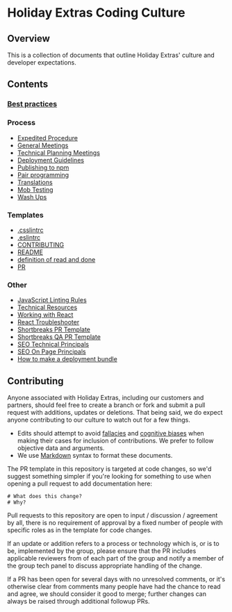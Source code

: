 # Holiday Extras Coding Culture

## Overview

This is a collection of documents that outline Holiday Extras' culture and developer expectations.

## Contents

### [Best practices](/best-practices)

### Process

- [Expedited Procedure](https://sites.google.com/holidayextras.com/hxexpediteprocedure/what-is-an-expedite)
- [General Meetings](general-meetings.md)
- [Technical Planning Meetings](technical-planning-meeting.md)
- [Deployment Guidelines](/best-practices/deployments.md)
- [Publishing to npm](publishing-to-npm.md)
- [Pair programming](pairing.md)
- [Translations](translations.md)
- [Mob Testing](mob-testing.md)
- [Wash Ups](wash-ups.md)

### Templates

- [.csslintrc](/templates/.csslintrc)
- [.eslintrc](/templates/.eslintrc)
- [CONTRIBUTING](/templates/CONTRIBUTING-template.md)
- [README](templates/README-template.md)
- [definition of read and done](templates/definition-of-ready-and-done.md)
- [PR](templates/pr-template.md)

### Other

- [JavaScript Linting Rules](javascript-linting-rules.md)
- [Technical Resources](technical-resources.md)
- [Working with React](working-with-react.md)
- [React Troubleshooter](react-troubleshooter.md)
- [Shortbreaks PR Template](shortbreaks/pr-template.md)
- [Shortbreaks QA PR Template](shortbreaks/pr-qa-template.md)
- [SEO Technical Principals](seo/technical-seo.md)
- [SEO On Page Principals](seo/on-page-seo.md)
- [How to make a deployment bundle](deployment-bundle-steps.md)

## Contributing

Anyone associated with Holiday Extras, including our customers and partners, should feel free to create a branch or fork and submit a pull request with additions, updates or deletions. That being said, we do expect anyone contributing to our culture to watch out for a few things.

- Edits should attempt to avoid [fallacies](http://en.wikipedia.org/wiki/List_of_fallacies) and [cognitive biases](http://en.wikipedia.org/wiki/List_of_cognitive_biases) when making their cases for inclusion of contributions. We prefer to follow objective data and arguments.
- We use [Markdown](http://daringfireball.net/projects/markdown/syntax) syntax to format these documents.

The PR template in this repository is targeted at code changes, so we'd suggest something simpler if you're looking for something to use when opening a pull request to add documentation here:

```
# What does this change?
# Why?
```

Pull requests to this repository are open to input / discussion / agreement by all, there is no requirement of approval by a fixed number of people with specific roles as in the template for code changes.

If an update or addition refers to a process or technology which is, or is to be, implemented by the group, please ensure that the PR includes applicable reviewers from of each part of the group and notify a member of the group tech panel to discuss appropriate handling of the change.

If a PR has been open for several days with no unresolved comments, or it's otherwise clear from comments many people have had the chance to read and agree, we should consider it good to merge; further changes can always be raised through additional followup PRs.

